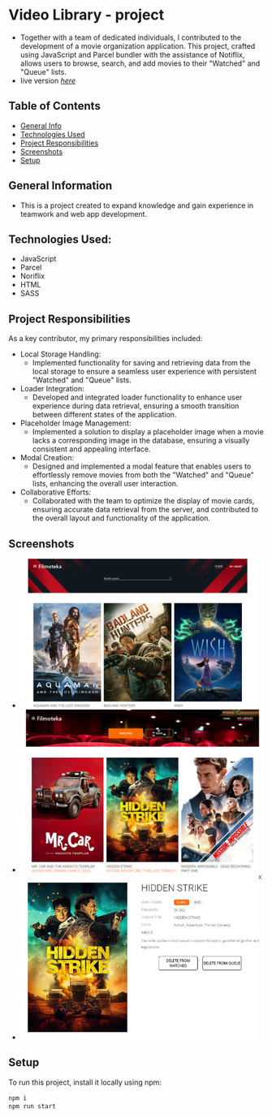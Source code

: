 # Video Library - project

- Together with a team of dedicated individuals, I contributed to the development of a movie organization application. This project, crafted using JavaScript and Parcel bundler with the assistance of Notiflix, allows users to browse, search, and add movies to their "Watched" and "Queue" lists.
- live version [_here_](https://adrianblazejczyk.github.io/goit-Filmoteka)

## Table of Contents

- [General Info](#general-information)
- [Technologies Used](#technologies-used)
- [Project Responsibilities](#project-responsibilities)
- [Screenshots](#screenshots)
- [Setup](#setup)

## General Information

- This is a project created to expand knowledge and gain
  experience in teamwork and web app development.

## Technologies Used:

- JavaScript
- Parcel
- Noriflix
- HTML
- SASS

## Project Responsibilities
As a key contributor, my primary responsibilities included:

- Local Storage Handling:
  - Implemented functionality for saving and retrieving data from the local storage to ensure a seamless user experience with persistent "Watched" and "Queue" lists.
- Loader Integration:
  - Developed and integrated loader functionality to enhance user experience during data retrieval, ensuring a smooth transition between different states of the application.
- Placeholder Image Management:
  - Implemented a solution to display a placeholder image when a movie lacks a corresponding image in the database, ensuring a visually consistent and appealing interface.
- Modal Creation:
  - Designed and implemented a modal feature that enables users to effortlessly remove movies from both the "Watched" and "Queue" lists, enhancing the overall user interaction.
- Collaborative Efforts:
  - Collaborated with the team to optimize the display of movie cards, ensuring accurate data retrieval from the server, and contributed to the overall layout and functionality of the application.

## Screenshots
- ![Main](./src/images/main.png)
- ![Library](./src/images/library.png)
- ![Modal](./src/images/modal.png)

## Setup

To run this project, install it locally using npm:

```
npm i
npm run start
```
